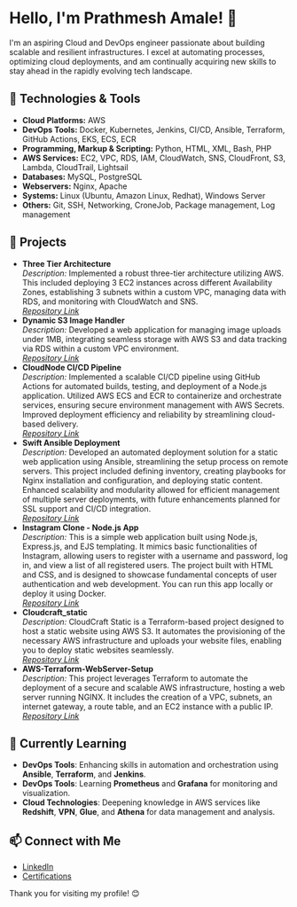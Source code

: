 # Hello, I'm Prathmesh Amale! 👋

I'm an aspiring Cloud and DevOps engineer passionate about building scalable and resilient infrastructures. I excel at automating processes, optimizing cloud deployments, and am continually acquiring new skills to stay ahead in the rapidly evolving tech landscape.

## 🔧 Technologies & Tools
- **Cloud Platforms:** AWS
- **DevOps Tools:** Docker, Kubernetes, Jenkins, CI/CD, Ansible, Terraform, GitHub Actions, EKS, ECS, ECR
- **Programming, Markup & Scripting:** Python, HTML, XML, Bash, PHP
- **AWS Services:** EC2, VPC, RDS, IAM, CloudWatch, SNS, CloudFront, S3, Lambda, CloudTrail, Lightsail
- **Databases:** MySQL, PostgreSQL
- **Webservers:** Nginx, Apache
- **Systems:** Linux (Ubuntu, Amazon Linux, Redhat), Windows Server
- **Others:** Git, SSH, Networking, CroneJob, Package management, Log management

## 🚀 Projects
- **Three Tier Architecture**  
  *Description:* Implemented a robust three-tier architecture utilizing AWS. This included deploying 3 EC2 instances across different Availability Zones, establishing 3 subnets within a custom VPC, managing data with RDS, and monitoring with CloudWatch and SNS.  
  *[Repository Link](https://github.com/prathmesh2102003/AWS-3TA.git)*
- **Dynamic S3 Image Handler**  
  *Description:* Developed a web application for managing image uploads under 1MB, integrating seamless storage with AWS S3 and data tracking via RDS within a custom VPC environment.  
  *[Repository Link](https://github.com/prathmesh2102003/Dynamic_S3_Image_Handler.git)*
- **CloudNode CI/CD Pipeline**  
  *Description:* Implemented a scalable CI/CD pipeline using GitHub Actions for automated builds, testing, and deployment of a Node.js application. Utilized AWS ECS and ECR to containerize and orchestrate services, ensuring secure environment management with AWS Secrets. Improved deployment efficiency and reliability by streamlining cloud-based delivery.  
  *[Repository Link](https://github.com/prathmesh2102003/CloudNode.git)*
- **Swift Ansible Deployment**  
  *Description:* Developed an automated deployment solution for a static web application using Ansible, streamlining the setup process on remote servers. This project included defining inventory, creating playbooks for Nginx installation and configuration, and deploying static content. Enhanced scalability and modularity allowed for efficient management of multiple server deployments, with future enhancements planned for SSL support and CI/CD integration.  
  *[Repository Link](https://github.com/prathmesh2102003/Swift_Ansible_Deployment.git)*
- **Instagram Clone - Node.js App**  
  *Description:* This is a simple web application built using Node.js, Express.js, and EJS templating. It mimics basic functionalities of Instagram, allowing users to register with a username and password, log in, and view a list of all registered users. The project built with HTML and CSS, and is designed to showcase fundamental concepts of user authentication and web development. You can run this app locally or deploy it using Docker.                                                                           
  *[Repository Link](https://github.com/prathmesh2102003/Instagram_login_page.git)*
- **Cloudcraft_static**  
  *Description:* CloudCraft Static is a Terraform-based project designed to host a static website using AWS S3. It automates the provisioning of the necessary AWS infrastructure and uploads your website files, enabling you to deploy static websites seamlessly.                                                                           
  *[Repository Link](https://github.com/prathmesh2102003/Cloudcraft_static.git)*
- **AWS-Terraform-WebServer-Setup**  
  *Description:* This project leverages Terraform to automate the deployment of a secure and scalable AWS infrastructure, hosting a web server running NGINX. It includes the creation of a VPC, subnets, an internet gateway, a route table, and an EC2 instance with a public IP.                                                                            *[Repository Link](https://github.com/prathmesh2102003/AWS-Terraform-WebServer-Setup.git)*     
  

## 🌱 Currently Learning
- **DevOps Tools**: Enhancing skills in automation and orchestration using **Ansible**, **Terraform**, and **Jenkins**.
- **DevOps Tools**: Learning **Prometheus** and **Grafana** for monitoring and visualization.
- **Cloud Technologies**: Deepening knowledge in AWS services like **Redshift**, **VPN**, **Glue**, and **Athena** for data management and analysis.


## 📫 Connect with Me
- [LinkedIn](https://www.linkedin.com/in/prathmesh-amale-3ba238312/)
- [Certifications](https://drive.google.com/drive/folders/14mNtmLjlSg7qnljLXkJiUiluKZsxCvtU)

Thank you for visiting my profile! 😊


